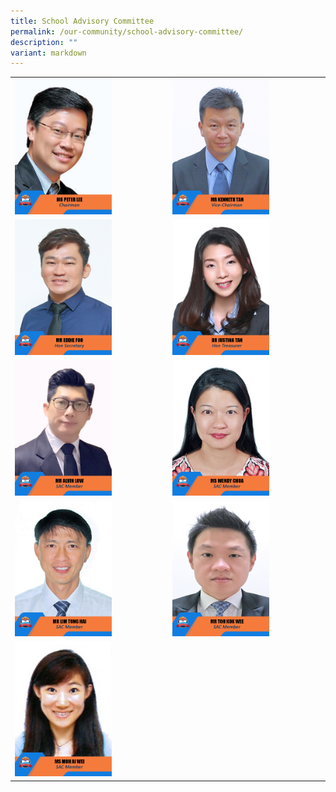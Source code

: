 ```yaml
---
title: School Advisory Committee
permalink: /our-community/school-advisory-committee/
description: ""
variant: markdown
---
```

<table>
<tbody>
  <tr>
    <td><img src="/images/SAC%20Members/2023_mr%20peter%20lee.jpg" style="width:65%"></td>
    <td><img src="/images/SAC%20Members/2023_mr%20kenneth%20tan.jpg" style="width:65%"></td>
  </tr>
	<tr>
    <td><img src="/images/SAC%20Members/2023_mr%20eddie%20foo.jpg" style="width:65%"></td>
    <td><img src="/images/SAC%20Members/2023_dr%20justina%20tan.jpg" style="width:65%"></td>
  </tr>
  <tr>
    <td><img src="/images/SAC%20Members/2023_mr%20alvin%20low.jpg" style="width:65%"></td>
		<td><img src="/images/SAC%20Members/2023_ms%20wendy%20chua.jpg" style="width:65%"></td>
  </tr>
  <tr>
    <td><img src="/images/SAC%20Members/2023_mr%20lim%20tong%20hai.jpg" style="width:65%"></td>
    <td><img src="/images/SAC%20Members/2023_mr%20toh%20kok%20wee.jpg" style="width:65%"></td>
  </tr>
  <tr>
    <td><img src="/images/SAC%20Members/2023_ms%20moh%20ai%20wei.jpg" style="width:65%"></td>
  </tr>
</tbody>
</table>